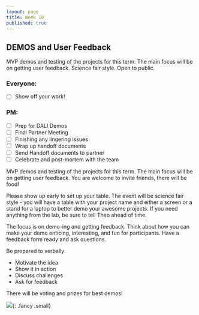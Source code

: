 ```yaml
---
layout: page
title: Week 10
published: true
---
```



## DEMOS and User Feedback

MVP demos and testing of the projects for this term. The main focus will be on getting user feedback. Science fair style. Open to public.

### Everyone:
* [ ] Show off your work!

### PM:
* [ ] Prep for DALI Demos
* [ ] Final Partner Meeting
* [ ] Finishing any lingering issues
* [ ] Wrap up handoff documents
* [ ] Send Handoff documents to partner
* [ ] Celebrate and post-mortem with the team

MVP demos and testing of the projects for this term.  The main focus will be on getting user feedback.  You are welcome to invite friends, there will be food!

Please show up early to set up your table.  The event will be science fair style - you will have a table with your project name and either a screen or a stand for a laptop to better demo your awesome projects. If you need anything from the lab, be sure to tell Theo ahead of time.

The focus is on demo-ing and getting feedback. Think about how you can make your demo enticing, interesting, and fun for participants. Have a feedback form ready and ask questions.

Be prepared to verbally
* Motivate the idea
* Show it in action
* Discuss challenges
* Ask for feedback

There will be voting and prizes for best demos!

![](http://i.giphy.com/p9O75RBS946He.gif){: .fancy .small}
